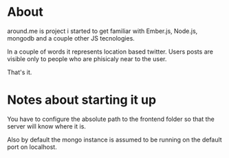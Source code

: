About
=====

around.me is project i started to get familiar with Ember.js, Node.js, mongodb and a couple other JS tecnologies.

In a couple of words it represents location based twitter. Users posts are visible only to people who are phisicaly near to the user.

That's it.


Notes about starting it up
==========================

You have to configure the absolute path to the frontend folder so that the server will know where it is.

Also by default the mongo instance is assumed to be running on the default port on localhost.
